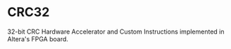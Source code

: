 # CRC32
32-bit CRC Hardware Accelerator and Custom Instructions implemented in Altera's FPGA board.
